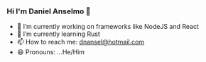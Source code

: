 ### Hi I'm Daniel Anselmo 👋


<!-- **dnanseldev/dnanseldev** is a ✨ _special_ ✨ repository because its `README.md` (this file) appears on your GitHub profile. -->

- 🔭 I’m currently working on frameworks like NodeJS and React
- 🌱 I’m currently learning Rust
- 📫 How to reach me: dnansel@hotmail.com
- 😄 Pronouns: ...He/Him

